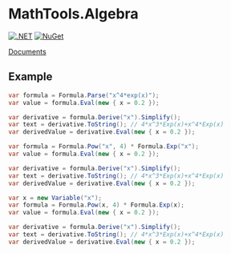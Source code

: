 # MathTools.Algebra
[![.NET](https://github.com/kasancode/MathTools.Algebra/actions/workflows/dotnet.yml/badge.svg)](https://github.com/kasancode/MathTools.Algebra/actions/workflows/dotnet.yml) [![NuGet](https://img.shields.io/nuget/v/MathTools.Algebra.svg)](https://www.nuget.org/packages/MathTools.Algebra/)

[Documents](https://kasancode.github.io/MathTools.Algebra/)

## Example

```c#
var formula = Formula.Parse("x^4*exp(x)");
var value = formula.Eval(new { x = 0.2 });

var derivative = formula.Derive("x").Simplify();
var text = derivative.ToString(); // 4*x^3*Exp(x)+x^4*Exp(x)
var derivedValue = derivative.Eval(new { x = 0.2 });
```

```c#
var formula = Formula.Pow("x", 4) * Formula.Exp("x");
var value = formula.Eval(new { x = 0.2 });

var derivative = formula.Derive("x").Simplify();
var text = derivative.ToString(); // 4*x^3*Exp(x)+x^4*Exp(x)
var derivedValue = derivative.Eval(new { x = 0.2 });
```

```c#
var x = new Variable("x");
var formula = Formula.Pow(x, 4) * Formula.Exp(x);
var value = formula.Eval(new { x = 0.2 });

var derivative = formula.Derive("x").Simplify();
var text = derivative.ToString(); // 4*x^3*Exp(x)+x^4*Exp(x)
var derivedValue = derivative.Eval(new { x = 0.2 });
```

